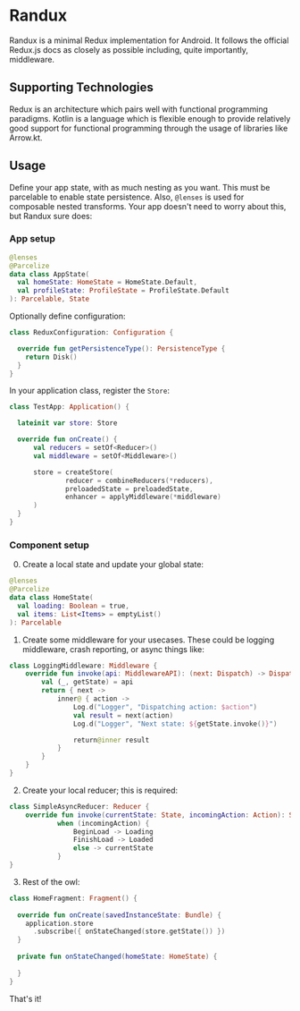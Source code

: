 # Randux
Randux is a minimal Redux implementation for Android. It follows the official Redux.js docs as closely as possible including, quite importantly, middleware. 

## Supporting Technologies
Redux is an architecture which pairs well with functional programming paradigms. Kotlin is a language which is flexible enough to provide relatively good support for functional programming through the usage of libraries like Arrow.kt. 

## Usage
Define your app state, with as much nesting as you want. This must be parcelable to enable state persistence. Also, `@lenses` is used for composable nested transforms. Your app doesn't need to worry about this, but Randux sure does:

### App setup

```kotlin
@lenses
@Parcelize
data class AppState(
  val homeState: HomeState = HomeState.Default,
  val profileState: ProfileState = ProfileState.Default
): Parcelable, State
```

Optionally define configuration:
```kotlin
class ReduxConfiguration: Configuration {

  override fun getPersistenceType(): PersistenceType {
    return Disk()
  }
}
```

In your application class, register the `Store`:

```kotlin
class TestApp: Application() {

  lateinit var store: Store

  override fun onCreate() {
      val reducers = setOf<Reducer>()
      val middleware = setOf<Middleware>()

      store = createStore(
              reducer = combineReducers(*reducers),
              preloadedState = preloadedState,
              enhancer = applyMiddleware(*middleware)
      )
  }
}
```
### Component setup

0. Create a local state and update your global state:
```kotlin
@lenses
@Parcelize
data class HomeState(
  val loading: Boolean = true,
  val items: List<Items> = emptyList()
): Parcelable
```

1. Create some middleware for your usecases. These could be logging middleware, crash reporting, or async things like:
```kotlin
class LoggingMiddleware: Middleware {
    override fun invoke(api: MiddlewareAPI): (next: Dispatch) -> Dispatch {
        val (_, getState) = api
        return { next ->
            inner@ { action ->
                Log.d("Logger", "Dispatching action: $action")
                val result = next(action)
                Log.d("Logger", "Next state: ${getState.invoke()}")

                return@inner result
            }
        }
    }
}
```

2. Create your local reducer; this is required:
```kotlin
class SimpleAsyncReducer: Reducer {
    override fun invoke(currentState: State, incomingAction: Action): State =
            when (incomingAction) {
                BeginLoad -> Loading
                FinishLoad -> Loaded
                else -> currentState
            }
}
```

3. Rest of the owl:
```kotlin
class HomeFragment: Fragment() {
  
  override fun onCreate(savedInstanceState: Bundle) {
    application.store
      .subscribe({ onStateChanged(store.getState()) })
  }
  
  private fun onStateChanged(homeState: HomeState) {
  
  }
}
```

That's it!

